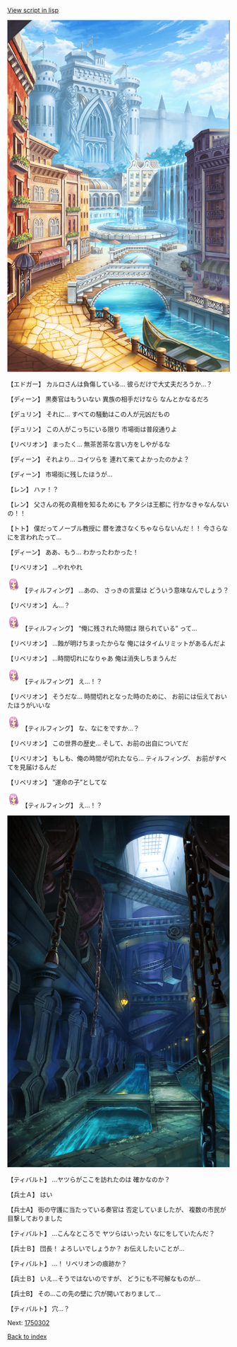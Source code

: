 [View script in lisp](../scripts/1750202.txt)

![006_town.png](../images/backgrounds/006_town.png)

【エドガー】
カルロさんは負傷している…
彼らだけで大丈夫だろうか…？

【ディーン】
黒奏官はもういない
異族の相手だけなら
なんとかなるだろ

【デュリン】
それに…
すべての騒動はこの人が元凶だもの

【デュリン】
この人がこっちにいる限り
市場街は普段通りよ

【リベリオン】
まったく…
無茶苦茶な言い方をしやがるな

【ディーン】
それより…
コイツらを
連れて来てよかったのかよ？

【ディーン】
市場街に残したほうが…

【レン】
ハァ！？

【レン】
父さんの死の真相を知るためにも
アタシは王都に
行かなきゃなんないの！！

【トト】
僕だってノーブル教授に
暦を渡さなくちゃならないんだ！！
今さらなにを言われたって…

【ディーン】
ああ、もう…
わかったわかった！

【リベリオン】
…やれやれ

<img src="../images/units/101411.png" alt="101411.png" height="34"/>
【ティルフィング】
…あの、
さっきの言葉は
どういう意味なんでしょう？

【リベリオン】
ん…？

<img src="../images/units/101411.png" alt="101411.png" height="34"/>
【ティルフィング】
“俺に残された時間は
限られている”
って…

【リベリオン】
…蝕が明けちまったからな
俺にはタイムリミットがあるんだよ

【リベリオン】
…時間切れになりゃあ
俺は消失しちまうんだ

<img src="../images/units/101411.png" alt="101411.png" height="34"/>
【ティルフィング】
え…！？

【リベリオン】
そうだな…
時間切れとなった時のために、
お前には伝えておいたほうがいいな

<img src="../images/units/101411.png" alt="101411.png" height="34"/>
【ティルフィング】
な、なにをですか…？

【リベリオン】
この世界の歴史…
そして、お前の出自についてだ

【リベリオン】
もしも、俺の時間が切れたなら…
ティルフィング、
お前がすべてを見届けるんだ

【リベリオン】
“運命の子”としてな

<img src="../images/units/101411.png" alt="101411.png" height="34"/>
【ティルフィング】
え…！？

![underground_waterway.png](../images/backgrounds/underground_waterway.png)

【ティバルト】
…ヤツらがここを訪れたのは
確かなのか？

【兵士Ａ】
はい

【兵士A】
街の守護に当たっている奏官は
否定していましたが、
複数の市民が目撃しておりました

【ティバルト】
…こんなところで
ヤツらはいったい
なにをしていたんだ？

【兵士Ｂ】
団長！
よろしいでしょうか？
お伝えしたいことが…

【ティバルト】
…！
リベリオンの痕跡か？

【兵士Ｂ】
いえ…そうではないのですが、
どうにも不可解なものが…

【兵士B】
その…この先の壁に
穴が開いておりまして…

【ティバルト】
穴…？

Next: [1750302](1750302.md)

[Back to index](index.md)
